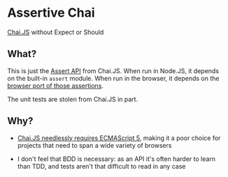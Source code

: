 # Assertive Chai

[Chai.JS](http://chaijs.com/) without Expect or Should

## What?

This is just the [Assert API](http://chaijs.com/api/assert/) from
Chai.JS. When run in Node.JS, it depends on the built-in `assert`
module. When run in the browser, it depends on the [browser port of
those assertions](https://github.com/Jxck/assert).

The unit tests are stolen from Chai.JS in part.

## Why?

- [Chai.JS needlessly requires ECMAScript 5](https://github.com/chaijs/chai/issues/117), making it a poor choice for projects that need to span a wide variety of browsers

- I don't feel that BDD is necessary: as an API it's often harder to
  learn than TDD, and tests aren't that difficult to read in any case


